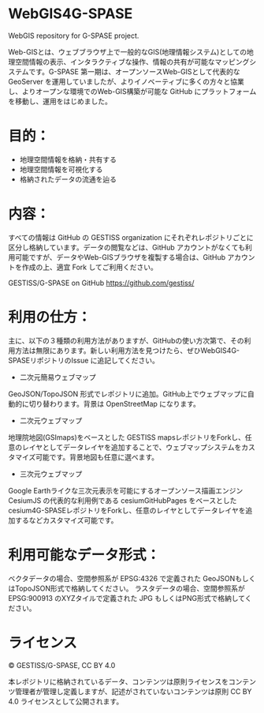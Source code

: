 # WebGIS4G-SPASE
WebGIS repository for G-SPASE project.

Web-GISとは、ウェブブラウザ上で一般的なGIS(地理情報システム)としての地理空間情報の表示、インタラクティブな操作、情報の共有が可能なマッピングシステムです。G-SPASE 第一期は、オープンソースWeb-GISとして代表的な GeoServer を運用していましたが、よりイノベーティブに多くの方々と協業し、よりオープンな環境でのWeb-GIS構築が可能な GitHub にプラットフォームを移動し、運用をはじめました。

# 目的：
* 地理空間情報を格納・共有する
* 地理空間情報を可視化する
* 格納されたデータの流通を辿る

# 内容：
すべての情報は GitHub の GESTISS organization にそれぞれレポジトリごとに区分し格納しています。データの閲覧などは、GitHub アカウントがなくても利用可能ですが、データやWeb-GISブラウザを複製する場合は、GitHub アカウントを作成の上、適宜 Fork してご利用ください。

GESTISS/G-SPASE on GitHub
https://github.com/gestiss/

# 利用の仕方：

主に、以下の３種類の利用方法がありますが、GitHubの使い方次第で、その利用方法は無限にあります。新しい利用方法を見つけたら、ぜひWebGIS4G-SPASEリポジトリのIssue に追記してください。

- 二次元簡易ウェブマップ

GeoJSON/TopoJSON 形式でレポジトリに追加。GitHub上でウェブマップに自動的に切り替わります。背景は OpenStreetMap になります。

- 二次元ウェブマップ

地理院地図(GSImaps)をベースとした GESTISS mapsレポジトリをForkし、任意のレイヤとしてデータレイヤを追加することで、ウェブマップシステムをカスタマイズ可能です。背景地図も任意に選べます。

- 三次元ウェブマップ

Google Earthライクな三次元表示を可能にするオープンソース描画エンジンCesiumJS の代表的な利用例である cesiumGitHubPages をベースとした cesium4G-SPASEレポジトリをForkし、任意のレイヤとしてデータレイヤを追加するなどカスタマイズ可能です。

# 利用可能なデータ形式：
ベクタデータの場合、空間参照系が EPSG:4326 で定義された GeoJSONもしくはTopoJSON形式で格納してください。
ラスタデータの場合、空間参照系が EPSG:900913 のXYZタイルで定義された JPG もしくはPNG形式で格納してください。

# ライセンス
© GESTISS/G-SPASE, CC BY 4.0

本レポジトリに格納されているデータ、コンテンツは原則ライセンスをコンテンツ管理者が管理し定義しますが、記述がされていないコンテンツは原則 CC BY 4.0 ライセンスとして公開されます。
